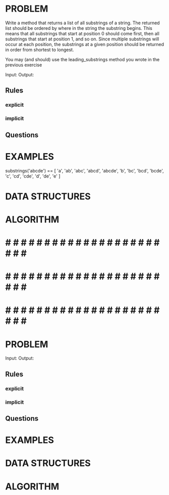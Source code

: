 # PROBLEM
Write a method that returns a list of all substrings of a string. The returned list should be ordered by where in the string the substring begins. This means that all substrings that start at position 0 should come first, then all substrings that start at position 1, and so on. Since multiple substrings will occur at each position, the substrings at a given position should be returned in order from shortest to longest.

You may (and should) use the leading_substrings method you wrote in the previous exercise

  Input: 
  Output:

  ## Rules
  ### explicit
  
  ### implicit


  ## Questions


# EXAMPLES
substrings('abcde') == [
  'a', 'ab', 'abc', 'abcd', 'abcde',
  'b', 'bc', 'bcd', 'bcde',
  'c', 'cd', 'cde',
  'd', 'de',
  'e'
]

# DATA STRUCTURES


# ALGORITHM

  


# # # # # # # # # # # # # # # # # # # # # # # # #
# # # # # # # # # # # # # # # # # # # # # # # # #
# # # # # # # # # # # # # # # # # # # # # # # # #

# PROBLEM


  Input: 
  Output:

  ## Rules
  ### explicit
  
  ### implicit


  ## Questions


# EXAMPLES


# DATA STRUCTURES


# ALGORITHM
